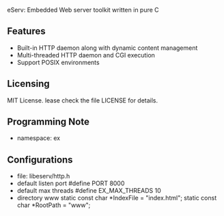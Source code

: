 eServ: Embedded Web server toolkit written in pure C

Features
--------
  * Built-in HTTP daemon along with dynamic content management
  * Multi-threaded HTTP daemon and CGI execution
  * Support POSIX environments

Licensing
---------
  MIT License.  lease check the file LICENSE for details.


Programming Note
----------------
  * namespace: ex

Configurations
--------------
  * file: libeserv/http.h
  * default listen port
    #define  PORT 8000
  * default max threads
    #define EX_MAX_THREADS 10
  * directory www
    static const char *IndexFile = "index.html";
    static const char *RootPath = "www";
